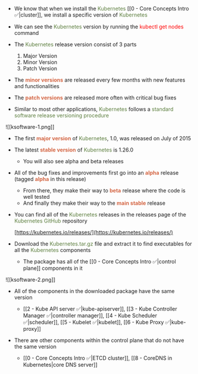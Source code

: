 - We know that when we install the <span style="color:#5c7e3e">Kubernetes</span> [[0 - Core Concepts Intro ✅|cluster]], we install a specific version of <span style="color:#5c7e3e">Kubernetes</span>

- We can see the <span style="color:#5c7e3e">Kubernetes</span> version by running the <span style="color:red">kubectl get nodes</span> command

- The <span style="color:#5c7e3e">Kubernetes</span> release version consist of 3 parts
	1. Major Version
	2. Minor Version
	3. Patch Version

- The <b><span style="color:#d46644">minor versions</span></b> are released every few months with new features and functionalities

- The <b><span style="color:#d46644">patch versions</span></b> are released more often with critical bug fixes

- Similar to most other applications, <span style="color:#5c7e3e">Kubernetes</span> follows a <span style="color:#5c7e3e">standard software release versioning procedure</span>

![[ksoftware-1.png]]

- The first <b><span style="color:#d46644">major version</span></b> of <span style="color:#5c7e3e">Kubernetes</span>, 1.0, was released on July of 2015

- The latest <b><span style="color:#d46644">stable version</span></b> of <span style="color:#5c7e3e">Kubernetes</span> is 1.26.0
	- You will also see alpha and beta releases

- All of the bug fixes and improvements first go into an <b><span style="color:#d46644">alpha</span></b> release (tagged <b><span style="color:#d46644">alpha</span></b> in this release)
	- From there, they make their way to <b><span style="color:#d46644">beta</span></b> release where the code is well tested
	- And finally they make their way to the <b><span style="color:#d46644">main stable</span></b> release

- You can find all of the <span style="color:#5c7e3e">Kubernetes</span> releases in the releases page of the <span style="color:#5c7e3e">Kubernetes</span> <span style="color:#5c7e3e">GitHub</span> repository

	[https://kubernetes.io/releases/](https://kubernetes.io/releases/)

- Download the <span style="color:#5c7e3e">Kubernetes.tar.gz</span> file and extract it to find executables for all the <span style="color:#5c7e3e">Kubernetes</span> components
	- The package has all of the [[0 - Core Concepts Intro ✅|control plane]] components in it

![[ksoftware-2.png]]

- All of the components in the downloaded package have the same version
	- [[2 - Kube API server ✅|kube-apiserver]], [[3 - Kube Controller Manager ✅|controller manager]], [[4 - Kube Scheduler ✅|scheduler]], [[5 - Kubelet ✅|kubelet]], [[6 - Kube Proxy ✅|kube-proxy]]

- There are other components within the control plane that do not have the same version
	- [[0 - Core Concepts Intro ✅|ETCD cluster]], [[8 - CoreDNS in Kubernetes|core DNS server]]